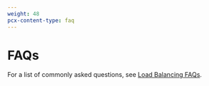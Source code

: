 ```yaml
---
weight: 48
pcx-content-type: faq
---
```


# FAQs

For a list of commonly asked questions, see [Load Balancing FAQs](https://support.cloudflare.com/hc/articles/4407016052493).
